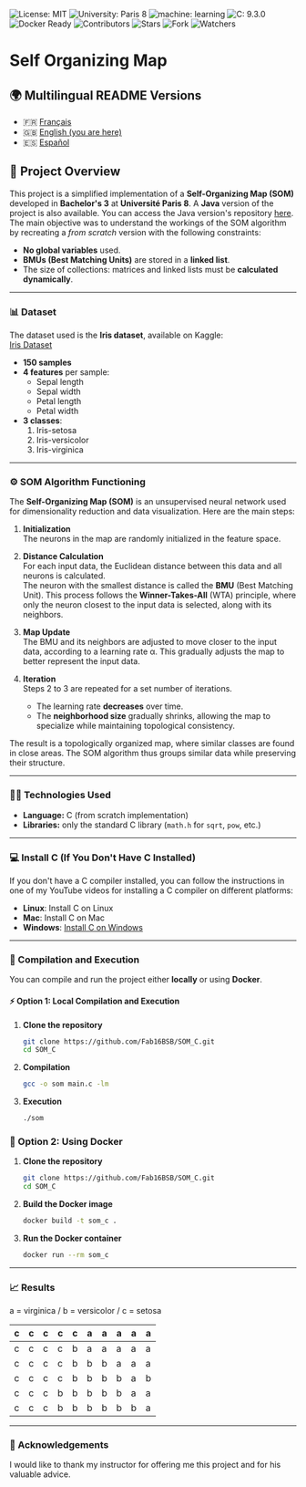 ![License: MIT](https://img.shields.io/badge/Licence-MIT-green)
![University: Paris 8](https://img.shields.io/badge/University-Paris%208-red)
![machine: learning](https://img.shields.io/badge/machine-learning-blue)
![C: 9.3.0](https://img.shields.io/badge/c-9.3.0-brightgreen)
![Docker Ready](https://img.shields.io/badge/Docker-Ready-blue?logo=docker)
![Contributors](https://img.shields.io/badge/contributor-1-orange)
![Stars](https://img.shields.io/github/stars/Fab16BSB/SOM_C?color=orange)
![Fork](https://img.shields.io/github/forks/Fab16BSB/SOM_C?color=orange)
![Watchers](https://img.shields.io/github/watchers/Fab16BSB/SOM_C?color=orange)




<h1> Self Organizing Map </h1>

## 🌍 Multilingual README Versions

- 🇫🇷 [Français](./README.fr.md)
- 🇬🇧 [English (you are here)](#)
- 🇪🇸 [Español](./README.es.md)

## 📘 Project Overview

This project is a simplified implementation of a **Self-Organizing Map (SOM)** developed in **Bachelor's 3** at **Université Paris 8**. A **Java** version of the project is also available. You can access the Java version's repository [here](https://github.com/Fab16BSB/SOM_JAVA). The main objective was to understand the workings of the SOM algorithm by recreating a *from scratch* version with the following constraints:

- **No global variables** used.  
- **BMUs (Best Matching Units)** are stored in a **linked list**.  
- The size of collections: matrices and linked lists must be **calculated dynamically**.  

---

### 📊 Dataset

The dataset used is the **Iris dataset**, available on Kaggle:  
[Iris Dataset](https://www.kaggle.com/uciml/iris)

- **150 samples**  
- **4 features** per sample:  
  - Sepal length  
  - Sepal width  
  - Petal length  
  - Petal width  
- **3 classes**:  
  1. Iris-setosa  
  2. Iris-versicolor  
  3. Iris-virginica  

---

### ⚙️ SOM Algorithm Functioning

The **Self-Organizing Map (SOM)** is an unsupervised neural network used for dimensionality reduction and data visualization. Here are the main steps:

1. **Initialization**  
   The neurons in the map are randomly initialized in the feature space.

2. **Distance Calculation**  
   For each input data, the Euclidean distance between this data and all neurons is calculated.  
   The neuron with the smallest distance is called the **BMU** (Best Matching Unit). This process follows the **Winner-Takes-All** (WTA) principle, where only the neuron closest to the input data is selected, along with its neighbors.

3. **Map Update**  
   The BMU and its neighbors are adjusted to move closer to the input data, according to a learning rate α. This gradually adjusts the map to better represent the input data.

4. **Iteration**  
   Steps 2 to 3 are repeated for a set number of iterations.  
   - The learning rate **decreases** over time.  
   - The **neighborhood size** gradually shrinks, allowing the map to specialize while maintaining topological consistency.

The result is a topologically organized map, where similar classes are found in close areas. The SOM algorithm thus groups similar data while preserving their structure.

---

### 🧑‍💻 Technologies Used

- **Language:** C (from scratch implementation)  
- **Libraries:** only the standard C library (`math.h` for `sqrt`, `pow`, etc.)

---

### 💻 Install C (If You Don't Have C Installed)

If you don't have a C compiler installed, you can follow the instructions in one of my YouTube videos for installing a C compiler on different platforms:

- **Linux**: Install C on Linux
- **Mac**: Install C on Mac
- **Windows**: [Install C on Windows](https://www.youtube.com/watch?v=MNPhTlvzSIA)

---

### 📝 Compilation and Execution

You can compile and run the project either **locally** or using **Docker**.

#### ⚡ Option 1: Local Compilation and Execution

1. **Clone the repository**

   ```bash
   git clone https://github.com/Fab16BSB/SOM_C.git
   cd SOM_C
   ```
2. **Compilation**

   ```bash
   gcc -o som main.c -lm
   ```

3. **Execution**

   ```bash
   ./som
   ````

### 🐳 Option 2: Using Docker

1. **Clone the repository**
   
    ```bash
    git clone https://github.com/Fab16BSB/SOM_C.git
    cd SOM_C
    ```

2. **Build the Docker image**
  
    ```bash
    docker build -t som_c .
    ```

3. **Run the Docker container**
     
    ```bash
    docker run --rm som_c
    ```

---
### 📈 Results
a = virginica / b = versicolor / c = setosa  

| c | c | c | c | c | a | a | a | a | a |
|---|---|---|---|---|---|---|---|---|---|
| c | c | c | c | b | a | a | a | a | a |
| c | c | c | c | b | b | b | a | a | a |
| c | c | c | c | b | b | b | b | a | b |
| c | c | c | b | b | b | b | b | a | a |
| c | c | c | b | b | b | b | b | b | a |

---

### 🙌 Acknowledgements
I would like to thank my instructor for offering me this project and for his valuable advice.







